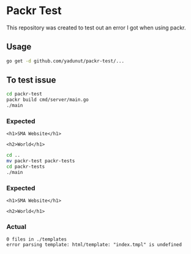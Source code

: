 # Packr Test

This repository was created to test out an error I got when using packr. 

## Usage

```Bash
go get -d github.com/yadunut/packr-test/...
```

## To test issue

```bash
cd packr-test
packr build cmd/server/main.go
./main
```

### Expected

```
<h1>SMA Website</h1>

<h2>World</h1>
```

```bash
cd ..
mv packr-test packr-tests
cd packr-tests
./main
```

### Expected

```
<h1>SMA Website</h1>

<h2>World</h1>
```

### Actual

```
0 files in ./templates
error parsing template: html/template: "index.tmpl" is undefined
```
